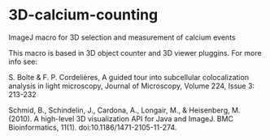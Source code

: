 # 3D-calcium-counting
ImageJ macro for 3D selection and measurement of calcium events


This macro is based in 3D object counter and 3D viewer pluggins. For more info see:

S. Bolte & F. P. Cordelières, A guided tour into subcellular colocalization analysis in light microscopy, Journal of Microscopy, Volume 224, Issue 3: 213-232

Schmid, B., Schindelin, J., Cardona, A., Longair, M., & Heisenberg, M. (2010). A high-level 3D visualization API for Java and ImageJ. BMC Bioinformatics, 11(1). doi:10.1186/1471-2105-11-274.
